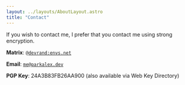 ```yaml
---
layout: ../layouts/AboutLayout.astro
title: "Contact"
---
```


If you wish to contact me, I prefer that you contact me using strong encryption.

**Matrix**: [`@devrand:envs.net`](https://matrix.to/#/@devrand:envs.net)

**Email**: [`me@parkalex.dev`](mailto:me@parkalex.dev)

**PGP Key**: 24A3B83FB26AA900 (also available via Web Key Directory)
